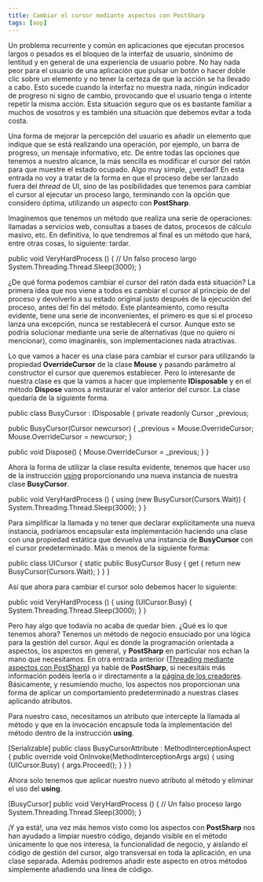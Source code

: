 ```yaml
---
title: Cambiar el cursor mediante aspectos con PostSharp
tags: [aop]
---
```

Un problema recurrente y común en aplicaciones que ejecutan procesos largos o pesados es el bloqueo de la interfaz de usuario, sinónimo de lentitud y en general de una experiencia de usuario pobre. No hay nada peor para el usuario de una aplicación que pulsar un botón o hacer doble clic sobre un elemento y no tener la certeza de que la acción se ha llevado a cabo. Esto sucede cuando la interfaz no muestra nada, ningún indicador de progreso ni signo de cambio, provocando que el usuario tenga o intente repetir la misma acción. Esta situación seguro que os es bastante familiar a muchos de vosotros y es también una situación que debemos evitar a toda costa.

Una forma de mejorar la percepción del usuario es añadir un elemento que indique que se está realizando una operación, por ejemplo, un barra de progreso, un mensaje informativo, etc. De entre todas las opciones que tenemos a nuestro alcance, la más sencilla es modificar el cursor del ratón para que muestre el estado ocupado. Algo muy simple, ¿verdad? En esta entrada no voy a tratar de la forma en que el proceso debe ser lanzado fuera del _thread_ de UI, sino de las posibilidades que tenemos para cambiar el cursor al ejecutar un proceso largo, terminando con la opción que considero óptima, utilizando un aspecto con **PostSharp**.

Imaginemos que tenemos un método que realiza una serie de operaciones: llamadas a servicios web, consultas a bases de datos, procesos de cálculo masivo, etc. En definitiva, lo que tendremos al final es un método que hará, entre otras cosas, lo siguiente: tardar.

public void VeryHardProcess () { // Un falso proceso largo System.Threading.Thread.Sleep(3000); } </pre>

¿De qué forma podemos cambiar el cursor del ratón dada está situación? La primera idea que nos viene a todos es cambiar el cursor al principio de del proceso y devolverlo a su estado original justo después de la ejecución del proceso, antes del fin del método. Este planteamiento, como resulta evidente, tiene una serie de inconvenientes, el primero es que si el proceso lanza una excepción, nunca se restablecerá el cursor. Aunque esto se podría solucionar mediante una serie de alternativas (que no quiero ni mencionar), como imaginaréis, son implementaciones nada atractivas.

Lo que vamos a hacer es una clase para cambiar el cursor para utilizando la propiedad **OverrideCursor** de la clase **Mouse** y pasando parámetro al constructor el cursor que queremos establecer. Pero lo interesante de nuestra clase es que la vamos a hacer que implemente **IDisposable** y en el método **Dispose** vamos a restaurar el valor anterior del cursor. La clase quedaría de la siguiente forma.

public class BusyCursor : IDisposable
{
  private readonly Cursor \_previous;

  public BusyCursor(Cursor newcursor)
  {
    \_previous = Mouse.OverrideCursor;
    Mouse.OverrideCursor = newcursor;
  }

  public void Dispose()
  {
    Mouse.OverrideCursor = \_previous;
  }
}

Ahora la forma de utilizar la clase resulta evidente, tenemos que hacer uso de la instrucción [using](http://msdn.microsoft.com/es-es/library/yh598w02(v=vs.80).aspx) proporcionando una nueva instancia de nuestra clase **BusyCursor**.

public void VeryHardProcess ()
{
  using (new BusyCursor(Cursors.Wait))
  {
    System.Threading.Thread.Sleep(3000);
  }
}

Para simplificar la llamada y no tener que declarar explícitamente una nueva instancia, podríamos encapsular esta implementación haciendo una clase con una propiedad estática que devuelva una instancia de **BusyCursor** con el cursor predeterminado. Más o menos de la siguiente forma:

public class UICursor
{
  static public BusyCursor Busy
  {
    get { return new BusyCursor(Cursors.Wait); }
  }
}

Así que ahora para cambiar el cursor solo debemos hacer lo siguiente:

public void VeryHardProcess ()
{
  using (UICursor.Busy)
  {
    System.Threading.Thread.Sleep(3000);
  }
}

Pero hay algo que todavía no acaba de quedar bien. ¿Qué es lo que tenemos ahora? Tenemos un método de negocio ensuciado por una lógica para la gestión del cursor. Aquí es donde la programación orientada a aspectos, los aspectos en general, y **PostSharp** en particular nos echan la mano que necesitamos. En otra entrada anterior ([Threading mediante aspectos con PostSharp](/threading-mediante-aspectos-con-postsharp/)) ya hablé de **PostSharp**, si necesitáis más información podéis leerla o ir directamente a la [página de los creadores](http://www.sharpcrafters.com/). Básicamente, y resumiendo mucho, los aspectos nos proporcionan una forma de aplicar un comportamiento predeterminado a nuestras clases aplicando atributos.

Para nuestro caso, necesitamos un atributo que intercepte la llamada al método y que en la invocación encapsule toda la implementación del método dentro de la instrucción **using**.

\[Serializable\]
public class BusyCursorAttribute : MethodInterceptionAspect
{
  public override void OnInvoke(MethodInterceptionArgs args)
  {
    using (UICursor.Busy)
    {
      args.Proceed();
    }
  }
}

Ahora solo tenemos que aplicar nuestro nuevo atributo al método y eliminar el uso del **using**.

\[BusyCursor\]
public void VeryHardProcess ()
{
  // Un falso proceso largo
  System.Threading.Thread.Sleep(3000);
}


¡Y ya está!, una vez más hemos visto como los aspectos con **PostSharp** nos han ayudado a limpiar nuestro código, dejando visible en el método únicamente lo que nos interesa, la funcionalidad de negocio, y aislando el código de gestión del cursor, algo transversal en toda la aplicación, en una clase separada. Además podremos añadir este aspecto en otros métodos simplemente añadiendo una línea de código.
